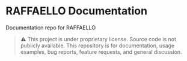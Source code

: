 # RAFFAELLO Documentation
Documentation repo for RAFFAELLO

> ⚠️ This project is under proprietary license. Source code is not publicly available. This repository is for documentation, usage examples, bug reports, feature requests, and general discussion.
